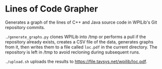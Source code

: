 # Lines of Code Grapher

Generates a graph of the lines of C++ and Java source code in WPILib's Git repository commits.

`./generate_graphs.py` clones WPILib into /tmp or performs a pull if the repository already exists, creates a CSV file of the data, generates graphs from it, then writes them to a file called `loc.pdf` in the current directory. The repository is left in /tmp to avoid recloning during subsequent runs.

`./upload.sh` uploads the results to https://file.tavsys.net/wpilib/loc.pdf.
